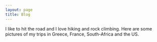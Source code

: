 ```yaml
---
layout: page
title: Blog
---
```


I like to hit the road and I love hiking and rock climbing. 
Here are some pictures of my trips in Greece, France, South-Africa and the US.


<div class="row" id='gallery'>

</div>

<script>
	var url = "{{ site.baseurl }}public/img/gallery/"
	var posts = ['Burning_Man', 'Climbing Sessions', 'New York', 'South Africa', 'The West']

	posts.forEach(function(post){

		// var path = post.concat('/')
		var title = $("<h3>").append(post)
		var article = $('<article class="6u 12u$(xsmall) work-item">').attr('id', post)
		$(article).append(title)

		$.ajax({
		  url: url.concat(post).concat("/large/"),
		  success: function(data){	
		     $(data).find("a:contains(.jpg)").each(function(){
		        // will loop through 
		        var filename = $(this).attr("href");
		        var image = $('<img class="img-gallery">').attr("src", url.concat(post).concat("/small/").concat(filename))
		        var link = $('<a class="image fit thumb">').attr("href", url.concat(post).concat("/large/").concat(filename))
		    	$(article).append(link.html(image))
		     });
		  }
		});

		article.appendTo("#gallery")
	});
</script>
